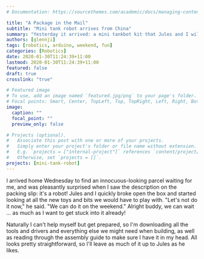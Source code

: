 ```yaml
---
# Documentation: https://sourcethemes.com/academic/docs/managing-content/

title: "A Package in the Mail"
subtitle: "Mini tank robot arrives from China"
summary: "Yesterday it arrived: a mini tankbot kit that Jules and I will be building over the next few weekends."
authors: [glennji]
tags: [robotics, arduino, weekend, fun]
categories: [Robotics]
date: 2020-01-30T11:24:39+11:00
lastmod: 2020-01-30T11:24:39+11:00
featured: false
draft: true
crosslink: "true"

# Featured image
# To use, add an image named `featured.jpg/png` to your page's folder.
# Focal points: Smart, Center, TopLeft, Top, TopRight, Left, Right, BottomLeft, Bottom, BottomRight.
image:
  caption: ""
  focal_point: ""
  preview_only: false

# Projects (optional).
#   Associate this post with one or more of your projects.
#   Simply enter your project's folder or file name without extension.
#   E.g. `projects = ["internal-project"]` references `content/project/deep-learning/index.md`.
#   Otherwise, set `projects = []`.
projects: [mini-tank-robot]
---
```


I arrived home Wednesday to find an innocuous-looking parcel waiting for me, and was pleasantly surprised when I saw the description on the packing slip: it's a robot! Jules and I quickly broke open the box and started looking at all the new toys and bits we would have to play with. "Let's not do it now," he said. "We can do it on the weekend." Alright buddy, we can wait ... as much as I want to get stuck into it already!

Naturally I can't help myself but get prepared, so I'm downloading all the tools and drivers and everything else we might need when building, as well as reading through the assembly guide to make sure I have it in my head. All looks pretty straightforward, so I'll leave as much of it up to Jules as he likes.